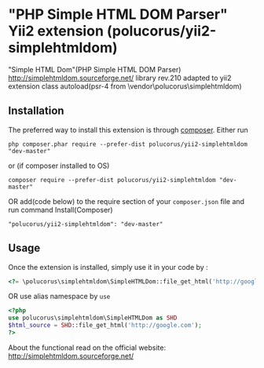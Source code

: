 "PHP Simple HTML DOM Parser" Yii2 extension (polucorus/yii2-simplehtmldom)
===============
"Simple HTML Dom"(PHP Simple HTML DOM Parser) http://simplehtmldom.sourceforge.net/ library rev.210 adapted to yii2 extension class autoload(psr-4 from \vendor\polucorus\simplehtmldom) 

Installation
------------

The preferred way to install this extension is through [composer](http://getcomposer.org/download/).
Either run
```
php composer.phar require --prefer-dist polucorus/yii2-simplehtmldom "dev-master"
```
or (if composer installed to OS)
```
composer require --prefer-dist polucorus/yii2-simplehtmldom "dev-master"
```
OR add(code below) to the require section of your `composer.json` file and run command Install(Composer)
```
"polucorus/yii2-simplehtmldom": "dev-master"
```

Usage
-----

Once the extension is installed, simply use it in your code by  :

```php
<?= \polucorus\simplehtmldom\SimpleHTMLDom::file_get_html('http://google.com'); ?>```
```
OR use alias namespace by `use`
```php
<?php
use polucorus\simplehtmldom\SimpleHTMLDom as SHD
$html_source = SHD::file_get_html('http://google.com'); 
?>
```
About the functional read on the official website: http://simplehtmldom.sourceforge.net/
